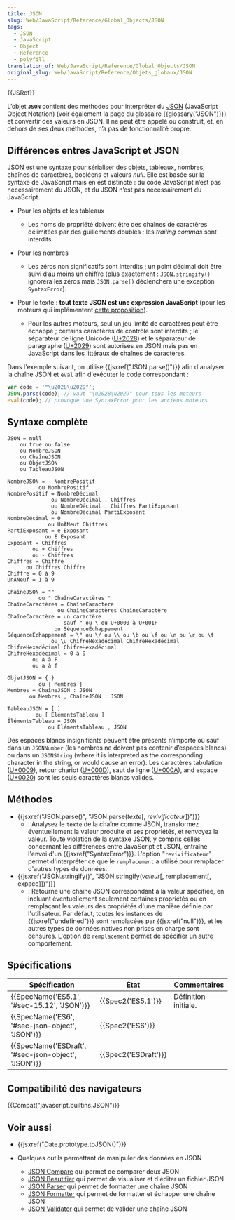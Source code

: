 ```yaml
---
title: JSON
slug: Web/JavaScript/Reference/Global_Objects/JSON
tags:
  - JSON
  - JavaScript
  - Object
  - Reference
  - polyfill
translation_of: Web/JavaScript/Reference/Global_Objects/JSON
original_slug: Web/JavaScript/Reference/Objets_globaux/JSON
---
```

{{JSRef}}

L’objet **`JSON`** contient des méthodes pour interpréter du [JSON](https://json.org/) (JavaScript Object Notation) (voir également la page du glossaire {{glossary("JSON")}}) et convertir des valeurs en JSON. Il ne peut être appelé ou construit, et, en dehors de ses deux méthodes, n’a pas de fonctionnalité propre.

## Différences entres JavaScript et JSON

JSON est une syntaxe pour sérialiser des objets, tableaux, nombres, chaînes de caractères, booléens et valeurs _null_. Elle est basée sur la syntaxe de JavaScript mais en est distincte : du code JavaScript n’est pas nécessairement du JSON, et du JSON n’est pas nécessairement du JavaScript.

- Pour les objets et les tableaux

  - Les noms de propriété doivent être des chaînes de caractères délimitées par des guillements doubles ; les _trailing commas_ sont interdits

- Pour les nombres

  - Les zéros non significatifs sont interdits ; un point décimal doit être suivi d’au moins un chiffre (plus exactement : `JSON.stringify()` ignorera les zéros mais `JSON.parse()` déclenchera une exception `SyntaxError`).

- Pour le texte : **tout texte JSON est une expression JavaScript** (pour les moteurs qui implémentent [cette proposition](https://github.com/tc39/proposal-json-superset)).

  - Pour les autres moteurs, seul un jeu limité de caractères peut être échappé ; certains caractères de contrôle sont interdits ; le séparateur de ligne Unicode ([U+2028](https://unicode-table.com/en/2028/)) et le séparateur de paragraphe ([U+2029](https://unicode-table.com/en/2029/)) sont autorisés en JSON mais pas en JavaScript dans les littéraux de chaînes de caractères.

Dans l'exemple suivant, on utilise {{jsxref("JSON.parse()")}} afin d'analyser la chaîne JSON et `eval` afin d'exécuter le code correspondant :

```js
var code = '"\u2028\u2029"';
JSON.parse(code); // vaut "\u2028\u2029" pour tous les moteurs
eval(code); // provoque une SyntaxError pour les anciens moteurs
```

## Syntaxe complète

    JSON = null
        ou true ou false
        ou NombreJSON
        ou ChaîneJSON
        ou ObjetJSON
        ou TableauJSON

    NombreJSON = - NombrePositif
              ou NombrePositif
    NombrePositif = NombreDécimal
                  ou NombreDécimal . Chiffres
                  ou NombreDécimal . Chiffres PartiExposant
                  ou NombreDécimal PartiExposant
    NombreDécimal = 0
                 ou UnÀNeuf Chiffres
    PartiExposant = e Exposant
                ou E Exposant
    Exposant = Chiffres
            ou + Chiffres
            ou - Chiffres
    Chiffres = Chiffre
          ou Chiffres Chiffre
    Chiffre = 0 à 9
    UnÀNeuf = 1 à 9

    ChaîneJSON = ""
              ou " ChaîneCaractères "
    ChaîneCaractères = ChaîneCaractère
                    ou ChaîneCaractères ChaîneCaractère
    ChaîneCaractère = un caractère
                      sauf " ou \ ou U+0000 à U+001F
                   ou SéquenceÉchappement
    SéquenceÉchappement = \" ou \/ ou \\ ou \b ou \f ou \n ou \r ou \t
                  ou \u ChifreHexadécimal ChifreHexadécimal ChifreHexadécimal ChifreHexadécimal
    ChifreHexadécimal = 0 à 9
            ou A à F
            ou a à f

    ObjetJSON = { }
              ou { Membres }
    Membres = ChaîneJSON : JSON
           ou Membres , ChaîneJSON : JSON

    TableauJSON = [ ]
             ou [ ÉlémentsTableau ]
    ÉlémentsTableau = JSON
                 ou ÉlémentsTableau , JSON

Des espaces blancs insignifiants peuvent être présents n’importe où sauf dans un `JSONNumber` (les nombres ne doivent pas contenir d’espaces blancs) ou dans un `JSONString` (where it is interpreted as the corresponding character in the string, or would cause an error). Les caractères tabulation ([U+0009](https://unicode-table.com/en/0009/)), retour chariot ([U+000D](https://unicode-table.com/en/000D/)), saut de ligne ([U+000A](https://unicode-table.com/en/000A/)), and espace ([U+0020](https://unicode-table.com/en/0020/)) sont les seuls caractères blancs valides.

## Méthodes

- {{jsxref("JSON.parse()", "JSON.parse(<var>texte</var>[, <var>revivificateur</var>])")}}
  - : Analysez le `texte` de la chaîne comme JSON, transformez éventuellement la valeur produite et ses propriétés, et renvoyez la valeur. Toute violation de la syntaxe JSON, y compris celles concernant les différences entre JavaScript et JSON, entraîne l'envoi d'un {{jsxref("SyntaxError")}}. L'option "`revivificateur`" permet d'interpréter ce que le `remplacement` a utilisé pour remplacer d'autres types de données.
- {{jsxref("JSON.stringify()", "JSON.stringify(<var>valeur</var>[, remplacement[, expace]])")}}
  - : Retourne une chaîne JSON correspondant à la valeur spécifiée, en incluant éventuellement seulement certaines propriétés ou en remplaçant les valeurs des propriétés d'une manière définie par l'utilisateur. Par défaut, toutes les instances de {{jsxref("undefined")}} sont remplacées par {{jsxref("null")}}, et les autres types de données natives non prises en charge sont censurés. L'option de `remplacement` permet de spécifier un autre comportement.

## Spécifications

| Spécification                                                        | État                         | Commentaires         |
| -------------------------------------------------------------------- | ---------------------------- | -------------------- |
| {{SpecName('ES5.1', '#sec-15.12', 'JSON')}}             | {{Spec2('ES5.1')}}     | Définition initiale. |
| {{SpecName('ES6', '#sec-json-object', 'JSON')}}     | {{Spec2('ES6')}}         |                      |
| {{SpecName('ESDraft', '#sec-json-object', 'JSON')}} | {{Spec2('ESDraft')}} |                      |

## Compatibilité des navigateurs

{{Compat("javascript.builtins.JSON")}}

## Voir aussi

- {{jsxref("Date.prototype.toJSON()")}}
- Quelques outils permettant de manipuler des données en JSON

  - [JSON Compare](http://jsoncompare.org/) qui permet de comparer deux JSON
  - [JSON Beautifier](http://jsonbeautifier.org/) qui permet de visualiser et d'éditer un fichier JSON
  - [JSON Parser](https://jsonparser.org/) qui permet de formatter une chaîne JSON
  - [JSON Formatter](https://extendsclass.com/json-validator.html) qui permet de formatter et échapper une chaîne JSON
  - [JSON Validator](https://tools.learningcontainer.com/json-validator/) qui permet de valider une chaîne JSON
